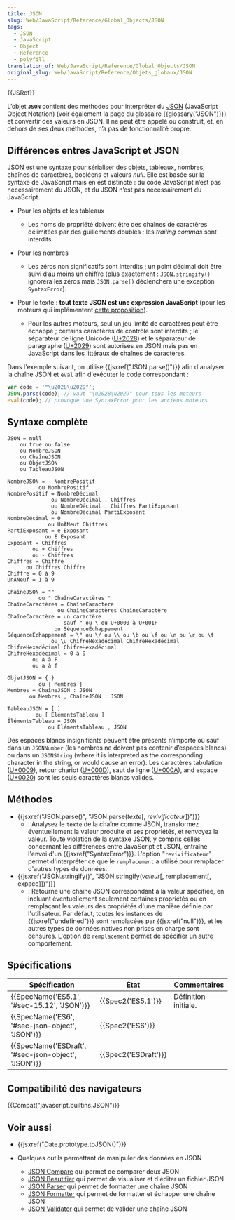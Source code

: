 ```yaml
---
title: JSON
slug: Web/JavaScript/Reference/Global_Objects/JSON
tags:
  - JSON
  - JavaScript
  - Object
  - Reference
  - polyfill
translation_of: Web/JavaScript/Reference/Global_Objects/JSON
original_slug: Web/JavaScript/Reference/Objets_globaux/JSON
---
```

{{JSRef}}

L’objet **`JSON`** contient des méthodes pour interpréter du [JSON](https://json.org/) (JavaScript Object Notation) (voir également la page du glossaire {{glossary("JSON")}}) et convertir des valeurs en JSON. Il ne peut être appelé ou construit, et, en dehors de ses deux méthodes, n’a pas de fonctionnalité propre.

## Différences entres JavaScript et JSON

JSON est une syntaxe pour sérialiser des objets, tableaux, nombres, chaînes de caractères, booléens et valeurs _null_. Elle est basée sur la syntaxe de JavaScript mais en est distincte : du code JavaScript n’est pas nécessairement du JSON, et du JSON n’est pas nécessairement du JavaScript.

- Pour les objets et les tableaux

  - Les noms de propriété doivent être des chaînes de caractères délimitées par des guillements doubles ; les _trailing commas_ sont interdits

- Pour les nombres

  - Les zéros non significatifs sont interdits ; un point décimal doit être suivi d’au moins un chiffre (plus exactement : `JSON.stringify()` ignorera les zéros mais `JSON.parse()` déclenchera une exception `SyntaxError`).

- Pour le texte : **tout texte JSON est une expression JavaScript** (pour les moteurs qui implémentent [cette proposition](https://github.com/tc39/proposal-json-superset)).

  - Pour les autres moteurs, seul un jeu limité de caractères peut être échappé ; certains caractères de contrôle sont interdits ; le séparateur de ligne Unicode ([U+2028](https://unicode-table.com/en/2028/)) et le séparateur de paragraphe ([U+2029](https://unicode-table.com/en/2029/)) sont autorisés en JSON mais pas en JavaScript dans les littéraux de chaînes de caractères.

Dans l'exemple suivant, on utilise {{jsxref("JSON.parse()")}} afin d'analyser la chaîne JSON et `eval` afin d'exécuter le code correspondant :

```js
var code = '"\u2028\u2029"';
JSON.parse(code); // vaut "\u2028\u2029" pour tous les moteurs
eval(code); // provoque une SyntaxError pour les anciens moteurs
```

## Syntaxe complète

    JSON = null
        ou true ou false
        ou NombreJSON
        ou ChaîneJSON
        ou ObjetJSON
        ou TableauJSON

    NombreJSON = - NombrePositif
              ou NombrePositif
    NombrePositif = NombreDécimal
                  ou NombreDécimal . Chiffres
                  ou NombreDécimal . Chiffres PartiExposant
                  ou NombreDécimal PartiExposant
    NombreDécimal = 0
                 ou UnÀNeuf Chiffres
    PartiExposant = e Exposant
                ou E Exposant
    Exposant = Chiffres
            ou + Chiffres
            ou - Chiffres
    Chiffres = Chiffre
          ou Chiffres Chiffre
    Chiffre = 0 à 9
    UnÀNeuf = 1 à 9

    ChaîneJSON = ""
              ou " ChaîneCaractères "
    ChaîneCaractères = ChaîneCaractère
                    ou ChaîneCaractères ChaîneCaractère
    ChaîneCaractère = un caractère
                      sauf " ou \ ou U+0000 à U+001F
                   ou SéquenceÉchappement
    SéquenceÉchappement = \" ou \/ ou \\ ou \b ou \f ou \n ou \r ou \t
                  ou \u ChifreHexadécimal ChifreHexadécimal ChifreHexadécimal ChifreHexadécimal
    ChifreHexadécimal = 0 à 9
            ou A à F
            ou a à f

    ObjetJSON = { }
              ou { Membres }
    Membres = ChaîneJSON : JSON
           ou Membres , ChaîneJSON : JSON

    TableauJSON = [ ]
             ou [ ÉlémentsTableau ]
    ÉlémentsTableau = JSON
                 ou ÉlémentsTableau , JSON

Des espaces blancs insignifiants peuvent être présents n’importe où sauf dans un `JSONNumber` (les nombres ne doivent pas contenir d’espaces blancs) ou dans un `JSONString` (where it is interpreted as the corresponding character in the string, or would cause an error). Les caractères tabulation ([U+0009](https://unicode-table.com/en/0009/)), retour chariot ([U+000D](https://unicode-table.com/en/000D/)), saut de ligne ([U+000A](https://unicode-table.com/en/000A/)), and espace ([U+0020](https://unicode-table.com/en/0020/)) sont les seuls caractères blancs valides.

## Méthodes

- {{jsxref("JSON.parse()", "JSON.parse(<var>texte</var>[, <var>revivificateur</var>])")}}
  - : Analysez le `texte` de la chaîne comme JSON, transformez éventuellement la valeur produite et ses propriétés, et renvoyez la valeur. Toute violation de la syntaxe JSON, y compris celles concernant les différences entre JavaScript et JSON, entraîne l'envoi d'un {{jsxref("SyntaxError")}}. L'option "`revivificateur`" permet d'interpréter ce que le `remplacement` a utilisé pour remplacer d'autres types de données.
- {{jsxref("JSON.stringify()", "JSON.stringify(<var>valeur</var>[, remplacement[, expace]])")}}
  - : Retourne une chaîne JSON correspondant à la valeur spécifiée, en incluant éventuellement seulement certaines propriétés ou en remplaçant les valeurs des propriétés d'une manière définie par l'utilisateur. Par défaut, toutes les instances de {{jsxref("undefined")}} sont remplacées par {{jsxref("null")}}, et les autres types de données natives non prises en charge sont censurés. L'option de `remplacement` permet de spécifier un autre comportement.

## Spécifications

| Spécification                                                        | État                         | Commentaires         |
| -------------------------------------------------------------------- | ---------------------------- | -------------------- |
| {{SpecName('ES5.1', '#sec-15.12', 'JSON')}}             | {{Spec2('ES5.1')}}     | Définition initiale. |
| {{SpecName('ES6', '#sec-json-object', 'JSON')}}     | {{Spec2('ES6')}}         |                      |
| {{SpecName('ESDraft', '#sec-json-object', 'JSON')}} | {{Spec2('ESDraft')}} |                      |

## Compatibilité des navigateurs

{{Compat("javascript.builtins.JSON")}}

## Voir aussi

- {{jsxref("Date.prototype.toJSON()")}}
- Quelques outils permettant de manipuler des données en JSON

  - [JSON Compare](http://jsoncompare.org/) qui permet de comparer deux JSON
  - [JSON Beautifier](http://jsonbeautifier.org/) qui permet de visualiser et d'éditer un fichier JSON
  - [JSON Parser](https://jsonparser.org/) qui permet de formatter une chaîne JSON
  - [JSON Formatter](https://extendsclass.com/json-validator.html) qui permet de formatter et échapper une chaîne JSON
  - [JSON Validator](https://tools.learningcontainer.com/json-validator/) qui permet de valider une chaîne JSON
